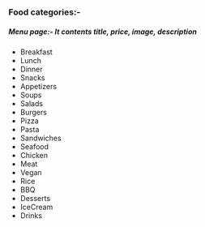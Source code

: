 ### Food categories:- 

##### Menu page:- It contents title, price, image, description

* Breakfast 
* Lunch
* Dinner
* Snacks
* Appetizers
* Soups
* Salads
* Burgers
* Pizza
* Pasta
* Sandwiches
* Seafood
* Chicken
* Meat
* Vegan
* Rice
* BBQ
* Desserts
* IceCream
* Drinks







